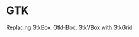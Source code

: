 # GTK

[Replacing GtkBox, GtkHBox, GtkVBox with GtkGrid](https://developer.gnome.org/gtk3/3.20/gtk-migrating-GtkGrid.html)
